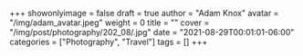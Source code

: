 +++
showonlyimage = false
draft = true
author = "Adam Knox"
avatar = "/img/adam_avatar.jpeg"
weight = 0
title = ""
cover = "/img/post/photography/202_08/.jpg"
date = "2021-08-29T00:01:01-06:00"
categories = ["Photography", "Travel"]
tags = []
+++
<!--more-->
